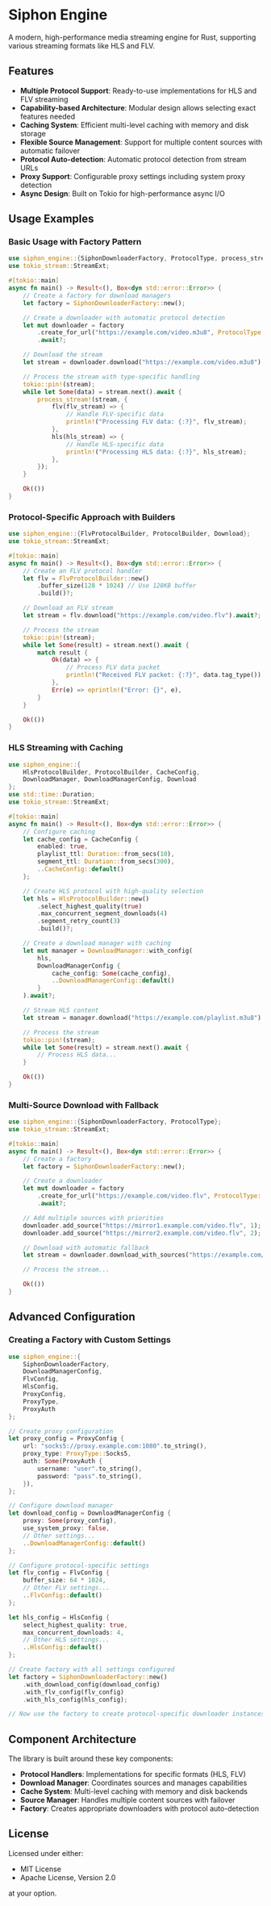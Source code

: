 # Siphon Engine

A modern, high-performance media streaming engine for Rust, supporting various streaming formats like HLS and FLV.

## Features

- **Multiple Protocol Support**: Ready-to-use implementations for HLS and FLV streaming
- **Capability-based Architecture**: Modular design allows selecting exact features needed
- **Caching System**: Efficient multi-level caching with memory and disk storage
- **Flexible Source Management**: Support for multiple content sources with automatic failover
- **Protocol Auto-detection**: Automatic protocol detection from stream URLs
- **Proxy Support**: Configurable proxy settings including system proxy detection
- **Async Design**: Built on Tokio for high-performance async I/O

## Usage Examples

### Basic Usage with Factory Pattern

```rust
use siphon_engine::{SiphonDownloaderFactory, ProtocolType, process_stream};
use tokio_stream::StreamExt;

#[tokio::main]
async fn main() -> Result<(), Box<dyn std::error::Error>> {
    // Create a factory for download managers
    let factory = SiphonDownloaderFactory::new();

    // Create a downloader with automatic protocol detection
    let mut downloader = factory
        .create_for_url("https://example.com/video.m3u8", ProtocolType::Auto)
        .await?;

    // Download the stream
    let stream = downloader.download("https://example.com/video.m3u8").await?;

    // Process the stream with type-specific handling
    tokio::pin!(stream);
    while let Some(data) = stream.next().await {
        process_stream!(stream, {
            flv(flv_stream) => {
                // Handle FLV-specific data
                println!("Processing FLV data: {:?}", flv_stream);
            },
            hls(hls_stream) => {
                // Handle HLS-specific data
                println!("Processing HLS data: {:?}", hls_stream);
            },
        });
    }

    Ok(())
}
```

### Protocol-Specific Approach with Builders

```rust
use siphon_engine::{FlvProtocolBuilder, ProtocolBuilder, Download};
use tokio_stream::StreamExt;

#[tokio::main]
async fn main() -> Result<(), Box<dyn std::error::Error>> {
    // Create an FLV protocol handler
    let flv = FlvProtocolBuilder::new()
        .buffer_size(128 * 1024) // Use 128KB buffer
        .build()?;

    // Download an FLV stream
    let stream = flv.download("https://example.com/video.flv").await?;

    // Process the stream
    tokio::pin!(stream);
    while let Some(result) = stream.next().await {
        match result {
            Ok(data) => {
                // Process FLV data packet
                println!("Received FLV packet: {:?}", data.tag_type());
            },
            Err(e) => eprintln!("Error: {}", e),
        }
    }

    Ok(())
}
```

### HLS Streaming with Caching

```rust
use siphon_engine::{
    HlsProtocolBuilder, ProtocolBuilder, CacheConfig,
    DownloadManager, DownloadManagerConfig, Download
};
use std::time::Duration;
use tokio_stream::StreamExt;

#[tokio::main]
async fn main() -> Result<(), Box<dyn std::error::Error>> {
    // Configure caching
    let cache_config = CacheConfig {
        enabled: true,
        playlist_ttl: Duration::from_secs(10),
        segment_ttl: Duration::from_secs(300),
        ..CacheConfig::default()
    };

    // Create HLS protocol with high-quality selection
    let hls = HlsProtocolBuilder::new()
        .select_highest_quality(true)
        .max_concurrent_segment_downloads(4)
        .segment_retry_count(3)
        .build()?;

    // Create a download manager with caching
    let mut manager = DownloadManager::with_config(
        hls,
        DownloadManagerConfig {
            cache_config: Some(cache_config),
            ..DownloadManagerConfig::default()
        }
    ).await?;

    // Stream HLS content
    let stream = manager.download("https://example.com/playlist.m3u8").await?;

    // Process the stream
    tokio::pin!(stream);
    while let Some(result) = stream.next().await {
        // Process HLS data...
    }

    Ok(())
}
```

### Multi-Source Download with Fallback

```rust
use siphon_engine::{SiphonDownloaderFactory, ProtocolType};
use tokio_stream::StreamExt;

#[tokio::main]
async fn main() -> Result<(), Box<dyn std::error::Error>> {
    // Create a factory
    let factory = SiphonDownloaderFactory::new();

    // Create a downloader
    let mut downloader = factory
        .create_for_url("https://example.com/video.flv", ProtocolType::Flv)
        .await?;

    // Add multiple sources with priorities
    downloader.add_source("https://mirror1.example.com/video.flv", 1);
    downloader.add_source("https://mirror2.example.com/video.flv", 2);

    // Download with automatic fallback
    let stream = downloader.download_with_sources("https://example.com/video.flv").await?;

    // Process the stream...

    Ok(())
}
```

## Advanced Configuration

### Creating a Factory with Custom Settings

```rust
use siphon_engine::{
    SiphonDownloaderFactory,
    DownloadManagerConfig,
    FlvConfig,
    HlsConfig,
    ProxyConfig,
    ProxyType,
    ProxyAuth
};

// Create proxy configuration
let proxy_config = ProxyConfig {
    url: "socks5://proxy.example.com:1080".to_string(),
    proxy_type: ProxyType::Socks5,
    auth: Some(ProxyAuth {
        username: "user".to_string(),
        password: "pass".to_string(),
    }),
};

// Configure download manager
let download_config = DownloadManagerConfig {
    proxy: Some(proxy_config),
    use_system_proxy: false,
    // Other settings...
    ..DownloadManagerConfig::default()
};

// Configure protocol-specific settings
let flv_config = FlvConfig {
    buffer_size: 64 * 1024,
    // Other FLV settings...
    ..FlvConfig::default()
};

let hls_config = HlsConfig {
    select_highest_quality: true,
    max_concurrent_downloads: 4,
    // Other HLS settings...
    ..HlsConfig::default()
};

// Create factory with all settings configured
let factory = SiphonDownloaderFactory::new()
    .with_download_config(download_config)
    .with_flv_config(flv_config)
    .with_hls_config(hls_config);

// Now use the factory to create protocol-specific downloader instances
```

## Component Architecture

The library is built around these key components:

- **Protocol Handlers**: Implementations for specific formats (HLS, FLV)
- **Download Manager**: Coordinates sources and manages capabilities
- **Cache System**: Multi-level caching with memory and disk backends
- **Source Manager**: Handles multiple content sources with failover
- **Factory**: Creates appropriate downloaders with protocol auto-detection

## License

Licensed under either:

- MIT License
- Apache License, Version 2.0

at your option.
